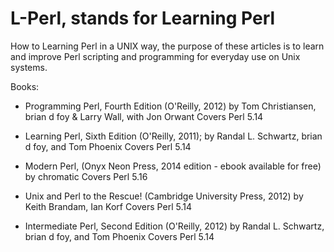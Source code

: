 # L-Perl, stands for Learning Perl

How to Learning Perl in a UNIX way, the purpose of these articles is to
learn and improve Perl scripting and programming for everyday use on Unix 
systems.

Books:
- Programming Perl, Fourth Edition (O'Reilly, 2012)
  by Tom Christiansen, brian d foy & Larry Wall, with Jon Orwant
  Covers Perl 5.14
  
- Learning Perl, Sixth Edition (O'Reilly, 2011);
  by Randal L. Schwartz, brian d foy, and Tom Phoenix
  Covers Perl 5.14

- Modern Perl, (Onyx Neon Press, 2014 edition - ebook available for free)
  by chromatic 
  Covers Perl 5.16

- Unix and Perl to the Rescue! (Cambridge University Press, 2012)
  by Keith Brandam, Ian Korf
  Covers Perl 5.14

- Intermediate Perl, Second Edition (O'Reilly, 2012)
  by Randal L. Schwartz, brian d foy, and Tom Phoenix
  Covers Perl 5.14

